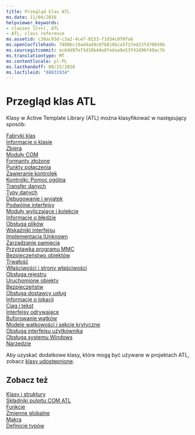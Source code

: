 ```yaml
---
title: Przegląd klas ATL
ms.date: 11/04/2016
helpviewer_keywords:
- classes [C++], ATL
- ATL, class reference
ms.assetid: c38ac93d-c3a2-4ce7-8153-f1d34c0f0fa6
ms.openlocfilehash: 7480bc19ad4a49c0fb816bca5f1fed13f470030b
ms.sourcegitcommit: ec6dd97ef3d10b44e0fedaa8e53f41696f49ac7b
ms.translationtype: MT
ms.contentlocale: pl-PL
ms.lasthandoff: 08/25/2020
ms.locfileid: "88831934"
---
```

# <a name="atl-class-overview"></a>Przegląd klas ATL

Klasy w Active Template Library (ATL) można klasyfikować w następujący sposób:

[Fabryki klas](../atl/class-factories-classes.md)\
[Informacje o klasie](../atl/class-information-classes.md)\
[Zbiera](../atl/collection-classes.md)\
[Moduły COM](../atl/com-modules-classes.md)\
[Formanty złożone](../atl/composite-controls-classes.md)\
[Punkty połączenia](../atl/connection-points-classes.md)\
[Zawieranie kontrolek](../atl/control-containment-classes.md)\
[Kontrolki: Pomoc ogólna](../atl/controls-general-support-classes.md)\
[Transfer danych](../atl/data-transfer-classes.md)\
[Typy danych](../atl/data-types-classes.md)\
[Debugowanie i wyjątek](../atl/debugging-and-exceptions-classes.md)\
[Podwójne interfejsy](../atl/dual-interfaces-classes.md)\
[Moduły wyliczające i kolekcje](../atl/enumerators-and-collections-classes.md)\
[Informacje o błędzie](../atl/error-information-classes.md)\
[Obsługa plików](../atl/file-handling-classes.md)\
[Wskaźniki interfejsu](../atl/interface-pointers-classes.md)\
[Implementacja IUnknown](../atl/iunknown-implementation-classes.md)\
[Zarządzanie pamięcią](../atl/memory-management-classes.md)\
[Przystawka programu MMC](../atl/mmc-snap-in-classes.md)\
[Bezpieczeństwo obiektów](../atl/object-safety-classes.md)\
[Trwałość](../atl/persistence-classes.md)\
[Właściwości i strony właściwości](../atl/properties-and-property-pages-classes.md)\
[Obsługa rejestru](../atl/registry-support-classes.md)\
[Uruchomione obiekty](../atl/running-objects-classes.md)\
[Bezpieczeństw](../atl/security-classes.md)\
[Obsługa dostawcy usług](../atl/service-provider-support-classes.md)\
[Informacje o lokacji](../atl/site-information-classes.md)\
[Ciąg i tekst](../atl/string-and-text-classes.md)\
[Interfejsy odrywające](../atl/tear-off-interfaces-classes.md)\
[Buforowanie wątków](../atl/thread-pooling-classes.md)\
[Modele wątkowości i sekcje krytyczne](../atl/threading-models-and-critical-sections-classes.md)\
[Obsługa interfejsu użytkownika](../atl/ui-support-classes.md)\
[Obsługa systemu Windows](../atl/windows-support-classes.md)\
[Narzędzie](../atl/utility-classes.md)

Aby uzyskać dodatkowe klasy, które mogą być używane w projektach ATL, zobacz [klasy udostępnione](../atl-mfc-shared/atl-mfc-shared-classes.md).

## <a name="see-also"></a>Zobacz też

[Klasy i struktury](../atl/reference/atl-classes.md)<br/>
[Składniki pulpitu COM ATL](../atl/atl-com-desktop-components.md)<br/>
[Funkcje](../atl/reference/atl-functions.md)<br/>
[Zmienne globalne](../atl/reference/atl-global-variables.md)<br/>
[Makra](../atl/reference/atl-macros.md)<br/>
[Definicje typów](../atl/reference/atl-typedefs.md)
